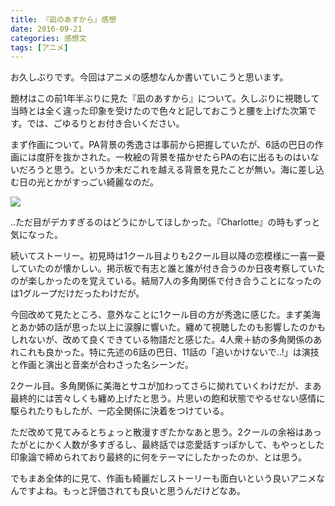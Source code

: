 ```yaml
---
title: 『凪のあすから』感想
date: 2016-09-21
categories: 感想文
tags: [アニメ]
---
```


お久しぶりです。今回はアニメの感想なんか書いていこうと思います。

題材はこの前1年半ぶりに見た『凪のあすから』について。久しぶりに視聴して当時とは全く違った印象を受けたので色々と記しておこうと腰を上げた次第です。では、ごゆるりとお付き合いください。


まず作画について。PA背景の秀逸さは事前から把握していたが、6話の巴日の作画には度肝を抜かされた。一枚絵の背景を描かせたらPAの右に出るものはいないだろうと思う。というか未だこれを越える背景を見たことが無い。海に差し込む日の光とかがすっごい綺麗なのだ。


![](https://cdn-ak.f.st-hatena.com/images/fotolife/o/owlhoot/20170125/20170125003034.jpg)


..ただ目がデカすぎるのはどうにかしてほしかった。『Charlotte』の時もずっと気になった。


続いてストーリー。初見時は1クール目よりも2クール目以降の恋模様に一喜一憂していたのが懐かしい。掲示板で有志と誰と誰が付き合うのか日夜考察していたのが楽しかったのを覚えている。結局7人の多角関係で付き合うことになったのは1グループだけだったわけだが。

今回改めて見たところ、意外なことに1クール目の方が秀逸に感じた。まず美海とあか姉の話が思った以上に涙腺に響いた。纏めて視聴したのも影響したのかもしれないが、改めて良くできている物語だと感じた。4人衆＋紡の多角関係のあれこれも良かった。特に先述の6話の巴日、11話の「追いかけないで..!」は演技と作画と演出と音楽が合わさった名シーンだ。


2クール目。多角関係に美海とサユが加わってさらに拗れていくわけだが、まあ最終的には苦々しくも纏め上げたと思う。片思いの飽和状態でやるせない感情に駆られたりもしたが、一応全関係に決着をつけている。


ただ改めて見てみるとちょっと散漫すぎたかなあと思う。2クールの余裕はあったがとにかく人数が多すぎるし、最終話では恋愛話すっぽかして、もやっとした印象論で締められており最終的に何をテーマにしたかったのか、とは思う。


でもまあ全体的に見て、作画も綺麗だしストーリーも面白いという良いアニメなんですよね。もっと評価されても良いと思うんだけどなあ。